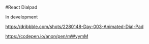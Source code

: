 #React Dialpad

In development

https://dribbble.com/shots/2280148-Day-003-Animated-Dial-Pad

https://codepen.io/anon/pen/mWvymM